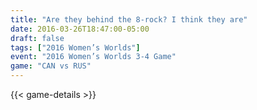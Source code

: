 ```yaml
---
title: "Are they behind the 8-rock? I think they are"
date: 2016-03-26T18:47:00-05:00
draft: false
tags: ["2016 Women’s Worlds"]
event: "2016 Women’s Worlds 3-4 Game"
game: "CAN vs RUS"
---
```

{{< game-details >}}
<!--more--> 